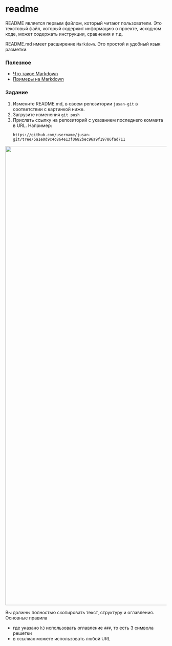 <h1>readme</h1>

<p>README является первым файлом, который читают пользователи. Это текстовый файл, который содержит информацию о проекте, исходном коде, может содержать инструкции, сравнения и т.д.</p>

<p>README.md имеет расширение <code>Markdown</code>. Это простой и удобный язык разметки.</p>

<h3>Полезное</h3>

<ul>
	<li><a href="https://guides.hexlet.io/markdown/" rel="nofollow noopener noreferrer">Что такое Markdown</a></li>
	<li><a href="https://www.markdownguide.org/basic-syntax/" rel="nofollow noopener noreferrer">Примеры на Markdown</a></li>
</ul>

<h3>Задание</h3>

<ol>
	<li>Измените README.md, в своем репозитории <code>jusan-git</code> в соответствии с картинкой ниже.</li>
	<li>Загрузите изменения <code>git push</code></li>
	<li>Прислать ссылку на репозиторий c указанием последнего коммита в URL. Например:
	<pre>
<code class="language-no-highlight">https://github.com/username/jusan-git/tree/5a1e0d9c4c864e13f0682bec96a9f19786fad711
</code></pre>
	</li>
</ol>

<p><img alt="" height="1435" name="image.png" src="https://ucarecdn.com/90123b3f-dfbb-47c0-9cea-a4acb8798946/" width="1172" /></p>

<p>Вы должны полностью скопировать текст, структуру и оглавления. Основные правила</p>

<ul>
	<li>где указано <code>h3</code> использовать оглавление <code>###</code>, то есть 3 символа решетки</li>
	<li>в ссылках можете использовать любой URL</li>
</ul>

